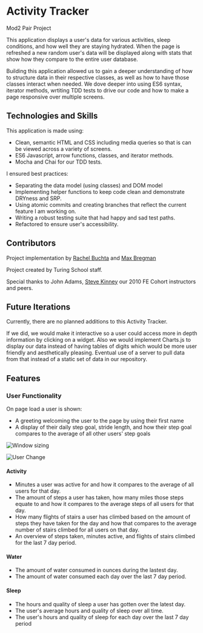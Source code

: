 # Activity Tracker
 Mod2 Pair Project

This application displays a user's data for various activities, sleep conditions, and how well they are staying hydrated. When the page is refreshed a new random user's data will be displayed along with stats that show how they compare to the entire user database. 

Building this application allowed us to gain a deeper understanding of how to structure data in their respective classes, as well as how to have those classes interact when needed. We dove deeper into using ES6 syntax, iterator methods, wrtiting TDD tests to drive our code and how to make a page responsive over multiple screens.

## Technologies and Skills

This application is made using:
  * Clean, semantic HTML and CSS including media queries so that is can be viewed across a variety of screens.
  * ES6 Javascript, arrow functions, classes, and iterator methods.
  * Mocha and Chai for our TDD tests.

I ensured best practices:

  * Separating the data model (using classes) and DOM model
  * Implementing helper functions to keep code clean and demonstrate DRYness and SRP.
  * Using atomic commits and creating branches that reflect the current feature I am working on.
  * Writing a robust testing suite that had happy and sad test paths.
  * Refactored to ensure user's accessibility.
  
 ## Contributors
 
 Project implementation by [Rachel Buchta](https://github.com/rachelbuchta) and [Max Bregman](https://github.com/Max9545) 
 
 Project created by Turing School staff.
 
 Special thanks to John Adams, [Steve Kinney](https://github.com/stevekinney) our 2010 FE Cohort instructors and peers.
 
 ## Future Iterations
 
 Currently, there are no planned additions to this Activity Tracker.
 
If we did, we would make it interactive so a user could access more in depth information by clicking on a widget. Also we would implement Charts.js to display our data instead of having tables of digits which would be more user friendly and aesthetically pleasing. Eventual use of a server to pull data from that instead of a static set of data in our repository.
 
 ## Features

 ### User Functionality

On page load a user is shown:

* A greeting welcoming the user to the page by using their first name
* A display of their daily step goal, stride length, and how their step goal compares to the average of all other users' step goals

![Window sizing](https://media.giphy.com/media/25ULMFmPK0ERLYHtKx/giphy.gif)

![User Change](https://media.giphy.com/media/GXXhxrWmPDRMGfVXC4/giphy.gif)


#### Activity

* Minutes a user was active for and how it compares to the average of all users for that day.
* The amount of steps a user has taken, how many miles those steps equate to and how it compares to the average steps of all users for that day.
* How many flights of stairs a user has climbed based on the amount of steps they have taken for the day and how that compares to the average number of stairs climbed for all users on that day.
* An overview of steps taken, minutes active, and flights of stairs climbed for the last 7 day period. 
 
#### Water

* The amount of water consumed in ounces during the lastest day.
* The amount of water consumed each day over the last 7 day period.

#### Sleep

* The hours and quality of sleep a user has gotten over the latest day.
* The user's average hours and quality of sleep over all time.
* The user's hours and quality of sleep for each day over the last 7 day period
